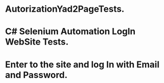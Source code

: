 # AutorizationYad2PageTests.
# C# Selenium Automation LogIn WebSite Tests.
# Enter to the site and log In with Email and Password.
